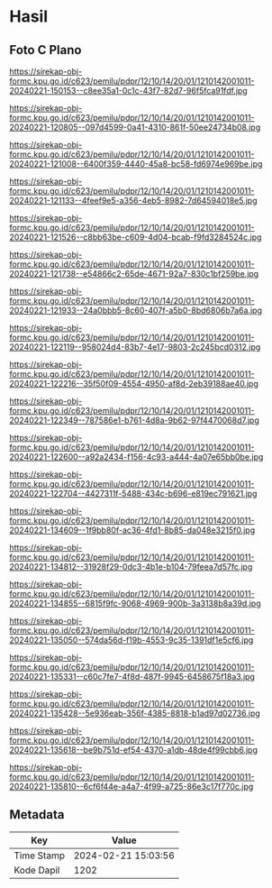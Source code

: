 # Hasil

## Foto C Plano

https://sirekap-obj-formc.kpu.go.id/c623/pemilu/pdpr/12/10/14/20/01/1210142001011-20240221-150153--c8ee35a1-0c1c-43f7-82d7-96f5fca91fdf.jpg

https://sirekap-obj-formc.kpu.go.id/c623/pemilu/pdpr/12/10/14/20/01/1210142001011-20240221-120805--097d4599-0a41-4310-861f-50ee24734b08.jpg

https://sirekap-obj-formc.kpu.go.id/c623/pemilu/pdpr/12/10/14/20/01/1210142001011-20240221-121008--6400f359-4440-45a8-bc58-fd6974e969be.jpg

https://sirekap-obj-formc.kpu.go.id/c623/pemilu/pdpr/12/10/14/20/01/1210142001011-20240221-121133--4feef9e5-a356-4eb5-8982-7d64594018e5.jpg

https://sirekap-obj-formc.kpu.go.id/c623/pemilu/pdpr/12/10/14/20/01/1210142001011-20240221-121526--c8bb63be-c609-4d04-bcab-f9fd3284524c.jpg

https://sirekap-obj-formc.kpu.go.id/c623/pemilu/pdpr/12/10/14/20/01/1210142001011-20240221-121738--e54866c2-65de-4671-92a7-830c1bf259be.jpg

https://sirekap-obj-formc.kpu.go.id/c623/pemilu/pdpr/12/10/14/20/01/1210142001011-20240221-121933--24a0bbb5-8c60-407f-a5b0-8bd6806b7a6a.jpg

https://sirekap-obj-formc.kpu.go.id/c623/pemilu/pdpr/12/10/14/20/01/1210142001011-20240221-122119--958024d4-83b7-4e17-9803-2c245bcd0312.jpg

https://sirekap-obj-formc.kpu.go.id/c623/pemilu/pdpr/12/10/14/20/01/1210142001011-20240221-122216--35f50f09-4554-4950-af8d-2eb39188ae40.jpg

https://sirekap-obj-formc.kpu.go.id/c623/pemilu/pdpr/12/10/14/20/01/1210142001011-20240221-122349--787586e1-b761-4d8a-9b62-97f4470068d7.jpg

https://sirekap-obj-formc.kpu.go.id/c623/pemilu/pdpr/12/10/14/20/01/1210142001011-20240221-122600--a92a2434-f156-4c93-a444-4a07e65bb0be.jpg

https://sirekap-obj-formc.kpu.go.id/c623/pemilu/pdpr/12/10/14/20/01/1210142001011-20240221-122704--4427311f-5488-434c-b696-e819ec791621.jpg

https://sirekap-obj-formc.kpu.go.id/c623/pemilu/pdpr/12/10/14/20/01/1210142001011-20240221-134609--1f9bb80f-ac36-4fd1-8b85-da048e3215f0.jpg

https://sirekap-obj-formc.kpu.go.id/c623/pemilu/pdpr/12/10/14/20/01/1210142001011-20240221-134812--31928f29-0dc3-4b1e-b104-79feea7d57fc.jpg

https://sirekap-obj-formc.kpu.go.id/c623/pemilu/pdpr/12/10/14/20/01/1210142001011-20240221-134855--6815f9fc-9068-4969-900b-3a3138b8a39d.jpg

https://sirekap-obj-formc.kpu.go.id/c623/pemilu/pdpr/12/10/14/20/01/1210142001011-20240221-135050--574da56d-f19b-4553-9c35-1391df1e5cf6.jpg

https://sirekap-obj-formc.kpu.go.id/c623/pemilu/pdpr/12/10/14/20/01/1210142001011-20240221-135331--c60c7fe7-4f8d-487f-9945-6458675f18a3.jpg

https://sirekap-obj-formc.kpu.go.id/c623/pemilu/pdpr/12/10/14/20/01/1210142001011-20240221-135428--5e936eab-356f-4385-8818-b1ad97d02736.jpg

https://sirekap-obj-formc.kpu.go.id/c623/pemilu/pdpr/12/10/14/20/01/1210142001011-20240221-135618--be9b751d-ef54-4370-a1db-48de4f99cbb6.jpg

https://sirekap-obj-formc.kpu.go.id/c623/pemilu/pdpr/12/10/14/20/01/1210142001011-20240221-135810--6cf6f44e-a4a7-4f99-a725-86e3c17f770c.jpg


## Metadata

| Key        | Value               |
| ---------- | ------------------- |
| Time Stamp | 2024-02-21 15:03:56 |
| Kode Dapil | 1202                |



